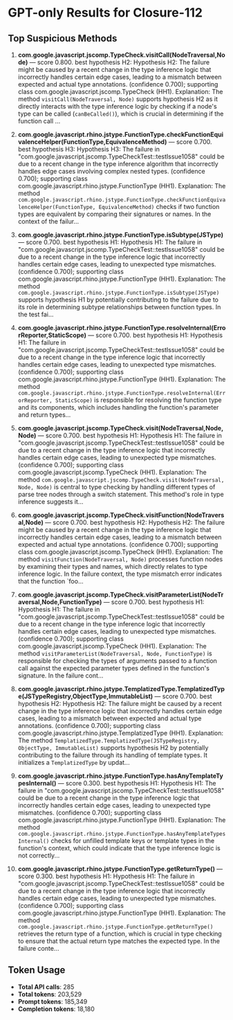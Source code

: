 # GPT-only Results for Closure-112

## Top Suspicious Methods

1. **com.google.javascript.jscomp.TypeCheck.visitCall(NodeTraversal,Node)** — score 0.800. best hypothesis H2: Hypothesis H2: The failure might be caused by a recent change in the type inference logic that incorrectly handles certain edge cases, leading to a mismatch between expected and actual type annotations. (confidence 0.700); supporting class com.google.javascript.jscomp.TypeCheck (HH1).
    Explanation: The method `visitCall(NodeTraversal, Node)` supports hypothesis H2 as it directly interacts with the type inference logic by checking if a node's type can be called (`canBeCalled()`), which is crucial in determining if the function call ...

2. **com.google.javascript.rhino.jstype.FunctionType.checkFunctionEquivalenceHelper(FunctionType,EquivalenceMethod)** — score 0.700. best hypothesis H3: Hypothesis H3: The failure in "com.google.javascript.jscomp.TypeCheckTest::testIssue1058" could be due to a recent change in the type inference algorithm that incorrectly handles edge cases involving complex nested types. (confidence 0.700); supporting class com.google.javascript.rhino.jstype.FunctionType (HH1).
    Explanation: The method `com.google.javascript.rhino.jstype.FunctionType.checkFunctionEquivalenceHelper(FunctionType, EquivalenceMethod)` checks if two function types are equivalent by comparing their signatures or names. In the context of the failur...

3. **com.google.javascript.rhino.jstype.FunctionType.isSubtype(JSType)** — score 0.700. best hypothesis H1: Hypothesis H1: The failure in "com.google.javascript.jscomp.TypeCheckTest::testIssue1058" could be due to a recent change in the type inference logic that incorrectly handles certain edge cases, leading to unexpected type mismatches. (confidence 0.700); supporting class com.google.javascript.rhino.jstype.FunctionType (HH1).
    Explanation: The method `com.google.javascript.rhino.jstype.FunctionType.isSubtype(JSType)` supports hypothesis H1 by potentially contributing to the failure due to its role in determining subtype relationships between function types. In the test fai...

4. **com.google.javascript.rhino.jstype.FunctionType.resolveInternal(ErrorReporter,StaticScope)** — score 0.700. best hypothesis H1: Hypothesis H1: The failure in "com.google.javascript.jscomp.TypeCheckTest::testIssue1058" could be due to a recent change in the type inference logic that incorrectly handles certain edge cases, leading to unexpected type mismatches. (confidence 0.700); supporting class com.google.javascript.rhino.jstype.FunctionType (HH1).
    Explanation: The method `com.google.javascript.rhino.jstype.FunctionType.resolveInternal(ErrorReporter, StaticScope)` is responsible for resolving the function type and its components, which includes handling the function's parameter and return types...

5. **com.google.javascript.jscomp.TypeCheck.visit(NodeTraversal,Node,Node)** — score 0.700. best hypothesis H1: Hypothesis H1: The failure in "com.google.javascript.jscomp.TypeCheckTest::testIssue1058" could be due to a recent change in the type inference logic that incorrectly handles certain edge cases, leading to unexpected type mismatches. (confidence 0.700); supporting class com.google.javascript.jscomp.TypeCheck (HH1).
    Explanation: The method `com.google.javascript.jscomp.TypeCheck.visit(NodeTraversal, Node, Node)` is central to type checking by handling different types of parse tree nodes through a switch statement. This method's role in type inference suggests it...

6. **com.google.javascript.jscomp.TypeCheck.visitFunction(NodeTraversal,Node)** — score 0.700. best hypothesis H2: Hypothesis H2: The failure might be caused by a recent change in the type inference logic that incorrectly handles certain edge cases, leading to a mismatch between expected and actual type annotations. (confidence 0.700); supporting class com.google.javascript.jscomp.TypeCheck (HH1).
    Explanation: The method `visitFunction(NodeTraversal, Node)` processes function nodes by examining their types and names, which directly relates to type inference logic. In the failure context, the type mismatch error indicates that the function `foo...

7. **com.google.javascript.jscomp.TypeCheck.visitParameterList(NodeTraversal,Node,FunctionType)** — score 0.700. best hypothesis H1: Hypothesis H1: The failure in "com.google.javascript.jscomp.TypeCheckTest::testIssue1058" could be due to a recent change in the type inference logic that incorrectly handles certain edge cases, leading to unexpected type mismatches. (confidence 0.700); supporting class com.google.javascript.jscomp.TypeCheck (HH1).
    Explanation: The method `visitParameterList(NodeTraversal, Node, FunctionType)` is responsible for checking the types of arguments passed to a function call against the expected parameter types defined in the function's signature. In the failure cont...

8. **com.google.javascript.rhino.jstype.TemplatizedType.TemplatizedType(JSTypeRegistry,ObjectType,ImmutableList)** — score 0.700. best hypothesis H2: Hypothesis H2: The failure might be caused by a recent change in the type inference logic that incorrectly handles certain edge cases, leading to a mismatch between expected and actual type annotations. (confidence 0.700); supporting class com.google.javascript.rhino.jstype.TemplatizedType (HH1).
    Explanation: The method `TemplatizedType.TemplatizedType(JSTypeRegistry, ObjectType, ImmutableList)` supports hypothesis H2 by potentially contributing to the failure through its handling of template types. It initializes a `TemplatizedType` by updat...

9. **com.google.javascript.rhino.jstype.FunctionType.hasAnyTemplateTypesInternal()** — score 0.300. best hypothesis H1: Hypothesis H1: The failure in "com.google.javascript.jscomp.TypeCheckTest::testIssue1058" could be due to a recent change in the type inference logic that incorrectly handles certain edge cases, leading to unexpected type mismatches. (confidence 0.700); supporting class com.google.javascript.rhino.jstype.FunctionType (HH1).
    Explanation: The method `com.google.javascript.rhino.jstype.FunctionType.hasAnyTemplateTypesInternal()` checks for unfilled template keys or template types in the function's context, which could indicate that the type inference logic is not correctly...

10. **com.google.javascript.rhino.jstype.FunctionType.getReturnType()** — score 0.300. best hypothesis H1: Hypothesis H1: The failure in "com.google.javascript.jscomp.TypeCheckTest::testIssue1058" could be due to a recent change in the type inference logic that incorrectly handles certain edge cases, leading to unexpected type mismatches. (confidence 0.700); supporting class com.google.javascript.rhino.jstype.FunctionType (HH1).
    Explanation: The method `com.google.javascript.rhino.jstype.FunctionType.getReturnType()` retrieves the return type of a function, which is crucial in type checking to ensure that the actual return type matches the expected type. In the failure conte...


## Token Usage

- **Total API calls**: 285
- **Total tokens**: 203,529
- **Prompt tokens**: 185,349
- **Completion tokens**: 18,180
